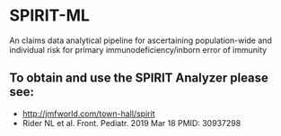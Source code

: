 # SPIRIT-ML
An claims data analytical pipeline for ascertaining population-wide and individual risk for primary immunodeficiency/inborn error of immunity

## To obtain and use the SPIRIT Analyzer please see:
  - http://jmfworld.com/town-hall/spirit
  - Rider NL et al. Front. Pediatr. 2019 Mar 18 PMID: 30937298
